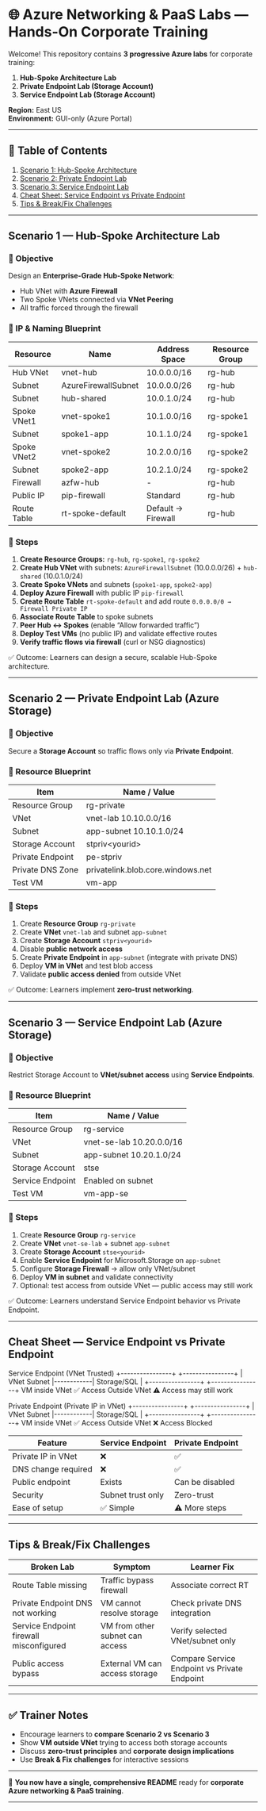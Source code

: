 # 🌐 Azure Networking & PaaS Labs — Hands-On Corporate Training

Welcome! This repository contains **3 progressive Azure labs** for corporate training:

1. **Hub-Spoke Architecture Lab**
2. **Private Endpoint Lab (Storage Account)**
3. **Service Endpoint Lab (Storage Account)**

**Region:** East US  
**Environment:** GUI-only (Azure Portal)

---

## 📖 Table of Contents

1. [Scenario 1: Hub-Spoke Architecture](#scenario-1---hub-spoke-architecture-lab)
2. [Scenario 2: Private Endpoint Lab](#scenario-2---private-endpoint-lab-azure-storage)
3. [Scenario 3: Service Endpoint Lab](#scenario-3---service-endpoint-lab-azure-storage)
4. [Cheat Sheet: Service Endpoint vs Private Endpoint](#cheat-sheet-service-endpoint-vs-private-endpoint)
5. [Tips & Break/Fix Challenges](#tips--breakfix-challenges)

---

## Scenario 1 — Hub-Spoke Architecture Lab

### 🎯 Objective
Design an **Enterprise-Grade Hub-Spoke Network**:

- Hub VNet with **Azure Firewall**
- Two Spoke VNets connected via **VNet Peering**
- All traffic forced through the firewall

### 🧭 IP & Naming Blueprint

| Resource | Name | Address Space | Resource Group |
|----------|------|---------------|----------------|
| Hub VNet | vnet-hub | 10.0.0.0/16 | rg-hub |
| Subnet | AzureFirewallSubnet | 10.0.0.0/26 | rg-hub |
| Subnet | hub-shared | 10.0.1.0/24 | rg-hub |
| Spoke VNet1 | vnet-spoke1 | 10.1.0.0/16 | rg-spoke1 |
| Subnet | spoke1-app | 10.1.1.0/24 | rg-spoke1 |
| Spoke VNet2 | vnet-spoke2 | 10.2.0.0/16 | rg-spoke2 |
| Subnet | spoke2-app | 10.2.1.0/24 | rg-spoke2 |
| Firewall | azfw-hub | - | rg-hub |
| Public IP | pip-firewall | Standard | rg-hub |
| Route Table | rt-spoke-default | Default → Firewall | rg-hub |

### 🚀 Steps

1. **Create Resource Groups:** `rg-hub`, `rg-spoke1`, `rg-spoke2`  
2. **Create Hub VNet** with subnets: `AzureFirewallSubnet` (10.0.0.0/26) + `hub-shared` (10.0.1.0/24)  
3. **Create Spoke VNets** and subnets (`spoke1-app`, `spoke2-app`)  
4. **Deploy Azure Firewall** with public IP `pip-firewall`  
5. **Create Route Table** `rt-spoke-default` and add route `0.0.0.0/0 → Firewall Private IP`  
6. **Associate Route Table** to spoke subnets  
7. **Peer Hub ↔ Spokes** (enable “Allow forwarded traffic”)  
8. **Deploy Test VMs** (no public IP) and validate effective routes  
9. **Verify traffic flows via firewall** (curl or NSG diagnostics)

✅ Outcome: Learners can design a secure, scalable Hub-Spoke architecture.

---

## Scenario 2 — Private Endpoint Lab (Azure Storage)

### 🎯 Objective
Secure a **Storage Account** so traffic flows only via **Private Endpoint**.

### 🧭 Resource Blueprint

| Item | Name / Value |
|------|--------------|
| Resource Group | rg-private |
| VNet | vnet-lab 10.10.0.0/16 |
| Subnet | app-subnet 10.10.1.0/24 |
| Storage Account | stpriv\<yourid> |
| Private Endpoint | pe-stpriv |
| Private DNS Zone | privatelink.blob.core.windows.net |
| Test VM | vm-app |

### 🚀 Steps

1. Create **Resource Group** `rg-private`  
2. Create **VNet** `vnet-lab` and subnet `app-subnet`  
3. Create **Storage Account** `stpriv<yourid>`  
4. Disable **public network access**  
5. Create **Private Endpoint** in `app-subnet` (integrate with private DNS)  
6. Deploy **VM in VNet** and test blob access  
7. Validate **public access denied** from outside VNet

✅ Outcome: Learners implement **zero-trust networking**.

---

## Scenario 3 — Service Endpoint Lab (Azure Storage)

### 🎯 Objective
Restrict Storage Account to **VNet/subnet access** using **Service Endpoints**.

### 🧭 Resource Blueprint

| Item | Name / Value |
|------|--------------|
| Resource Group | rg-service |
| VNet | vnet-se-lab 10.20.0.0/16 |
| Subnet | app-subnet 10.20.1.0/24 |
| Storage Account | stse<yourid> |
| Service Endpoint | Enabled on subnet |
| Test VM | vm-app-se |

### 🚀 Steps

1. Create **Resource Group** `rg-service`  
2. Create **VNet** `vnet-se-lab` + subnet `app-subnet`  
3. Create **Storage Account** `stse<yourid>`  
4. Enable **Service Endpoint** for Microsoft.Storage on `app-subnet`  
5. Configure **Storage Firewall** → allow only VNet/subnet  
6. Deploy **VM in subnet** and validate connectivity  
7. Optional: test access from outside VNet — public access may still work

✅ Outcome: Learners understand Service Endpoint behavior vs Private Endpoint.

---

## Cheat Sheet — Service Endpoint vs Private Endpoint

Service Endpoint (VNet Trusted)
+----------------+ +----------------+
| VNet Subnet |------------| Storage/SQL |
+----------------+ +----------------+
VM inside VNet ✅ Access
Outside VNet ⚠️ Access may still work

Private Endpoint (Private IP in VNet)
+----------------+ +----------------+
| VNet Subnet |------------| Storage/SQL |
+----------------+ +----------------+
VM inside VNet ✅ Access
Outside VNet ❌ Access Blocked



| Feature | Service Endpoint | Private Endpoint |
|---------|----------------|----------------|
| Private IP in VNet | ❌ | ✅ |
| DNS change required | ❌ | ✅ |
| Public endpoint | Exists | Can be disabled |
| Security | Subnet trust only | Zero-trust |
| Ease of setup | ✅ Simple | ⚠️ More steps |

---

## Tips & Break/Fix Challenges

| Broken Lab | Symptom | Learner Fix |
|-----------|---------|-------------|
| Route Table missing | Traffic bypass firewall | Associate correct RT |
| Private Endpoint DNS not working | VM cannot resolve storage | Check private DNS integration |
| Service Endpoint firewall misconfigured | VM from other subnet can access | Verify selected VNet/subnet only |
| Public access bypass | External VM can access storage | Compare Service Endpoint vs Private Endpoint |

---

## ✅ Trainer Notes

- Encourage learners to **compare Scenario 2 vs Scenario 3**  
- Show **VM outside VNet** trying to access both storage accounts  
- Discuss **zero-trust principles** and **corporate design implications**  
- Use **Break & Fix challenges** for interactive sessions

---

🎉 **You now have a single, comprehensive README** ready for **corporate Azure networking & PaaS training**.  

---




